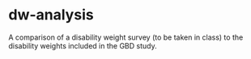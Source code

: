 # dw-analysis
A comparison of a disability weight survey (to be taken in class) to the disability weights included in the GBD study.
